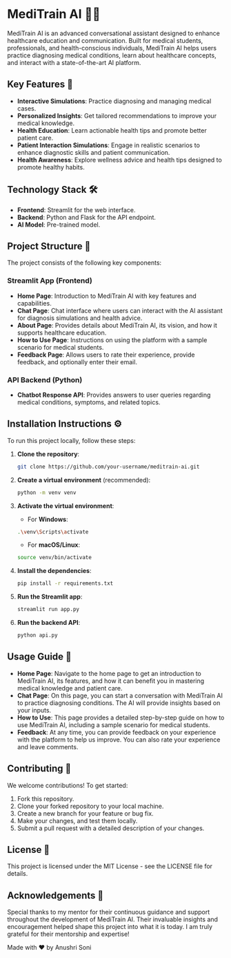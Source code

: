 # MediTrain AI 🤖💊

MediTrain AI is an advanced conversational assistant designed to enhance healthcare education and communication. Built for medical students, professionals, and health-conscious individuals, MediTrain AI helps users practice diagnosing medical conditions, learn about healthcare concepts, and interact with a state-of-the-art AI platform.

## Key Features 🎯
- **Interactive Simulations**: Practice diagnosing and managing medical cases.
- **Personalized Insights**: Get tailored recommendations to improve your medical knowledge.
- **Health Education**: Learn actionable health tips and promote better patient care.
- **Patient Interaction Simulations**: Engage in realistic scenarios to enhance diagnostic skills and patient communication.
- **Health Awareness**: Explore wellness advice and health tips designed to promote healthy habits.

## Technology Stack 🛠️
- **Frontend**: Streamlit for the web interface.
- **Backend**: Python and Flask for the API endpoint.
- **AI Model**: Pre-trained model.

## Project Structure 📂
The project consists of the following key components:

### Streamlit App (Frontend)
- **Home Page**: Introduction to MediTrain AI with key features and capabilities.
- **Chat Page**: Chat interface where users can interact with the AI assistant for diagnosis simulations and health advice.
- **About Page**: Provides details about MediTrain AI, its vision, and how it supports healthcare education.
- **How to Use Page**: Instructions on using the platform with a sample scenario for medical students.
- **Feedback Page**: Allows users to rate their experience, provide feedback, and optionally enter their email.

### API Backend (Python)
- **Chatbot Response API**: Provides answers to user queries regarding medical conditions, symptoms, and related topics.

## Installation Instructions ⚙️
To run this project locally, follow these steps:

1. **Clone the repository**:

    ```bash
    git clone https://github.com/your-username/meditrain-ai.git
    ```

2. **Create a virtual environment** (recommended):

    ```bash
    python -m venv venv
    ```

3. **Activate the virtual environment**:

    - For **Windows**:

    ```bash
    .\venv\Scripts\activate
    ```

    - For **macOS/Linux**:

    ```bash
    source venv/bin/activate
    ```

4. **Install the dependencies**:

    ```bash
    pip install -r requirements.txt
    ```

5. **Run the Streamlit app**:

    ```bash
    streamlit run app.py
    ```

6. **Run the backend API**:

    ```bash
    python api.py
    ```


## Usage Guide 📝
- **Home Page**: Navigate to the home page to get an introduction to MediTrain AI, its features, and how it can benefit you in mastering medical knowledge and patient care.
- **Chat Page**: On this page, you can start a conversation with MediTrain AI to practice diagnosing conditions. The AI will provide insights based on your inputs.
- **How to Use**: This page provides a detailed step-by-step guide on how to use MediTrain AI, including a sample scenario for medical students.
- **Feedback**: At any time, you can provide feedback on your experience with the platform to help us improve. You can also rate your experience and leave comments.

## Contributing 🤝
We welcome contributions! To get started:

1. Fork this repository.
2. Clone your forked repository to your local machine.
3. Create a new branch for your feature or bug fix.
4. Make your changes, and test them locally.
5. Submit a pull request with a detailed description of your changes.

## License 📄
This project is licensed under the MIT License - see the LICENSE file for details.

## Acknowledgements 🙏
Special thanks to my mentor for their continuous guidance and support throughout the development of MediTrain AI. Their invaluable insights and encouragement helped shape this project into what it is today. I am truly grateful for their mentorship and expertise!

Made with ❤️ by Anushri Soni
